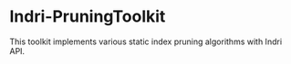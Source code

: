 Indri-PruningToolkit
====================

This toolkit implements various static index pruning algorithms with Indri API.
